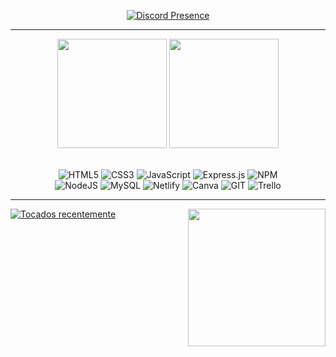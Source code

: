 <div align="center">
  
[![Discord Presence](https://lanyard-profile-readme.vercel.app/api/641442847962431498?theme=dark&bg=FFFFFF00&animated=true&borderRadius=30px&idleMessage=city%20of%20stars&hideTimestamp=false)](https://discord.com/users/641442847962431498)

<hr>

<img height="175em" src="https://github-readme-streak-stats.herokuapp.com/?user=moapil&theme=monokai&hide_border=true&background=FFFFFF00"/>
<img height="175em" src="https://github-readme-stats.vercel.app/api/top-langs/?username=moapil&theme=monokai&nclude_all_commits=false&count_private=false&layout=donut&hide_border=true&bg_color=00000000"/>
<br>
<br>

![HTML5](https://img.shields.io/badge/html5-%23E34F26.svg?style=for-the-badge&logo=html5&logoColor=white)
![CSS3](https://img.shields.io/badge/css3-%231572B6.svg?style=for-the-badge&logo=css3&logoColor=white)
![JavaScript](https://img.shields.io/badge/javascript-%23323330.svg?style=for-the-badge&logo=javascript&logoColor=%23F7DF1E)
![Express.js](https://img.shields.io/badge/express.js-%23404d59.svg?style=for-the-badge&logo=express&logoColor=%2361DAFB)
![NPM](https://img.shields.io/badge/NPM-%23CB3837.svg?style=for-the-badge&logo=npm&logoColor=white) <br>
![NodeJS](https://img.shields.io/badge/node.js-6DA55F?style=for-the-badge&logo=node.js&logoColor=white) 
![MySQL](https://img.shields.io/badge/mysql-%2300000f.svg?style=for-the-badge&logo=mysql&logoColor=white)
![Netlify](https://img.shields.io/badge/netlify-%23000000.svg?style=for-the-badge&logo=netlify&logoColor=#00C7B7)
![Canva](https://img.shields.io/badge/Canva-%2300C4CC.svg?style=for-the-badge&logo=Canva&logoColor=white)
![GIT](https://img.shields.io/badge/Git-fc6d26?style=for-the-badge&logo=git&logoColor=white)
![Trello](https://img.shields.io/badge/Trello-%23026AA7.svg?style=for-the-badge&logo=Trello&logoColor=white)

<hr></div>

<img align="right" height="220" src="https://i.pinimg.com/originals/1e/98/b3/1e98b30a51853928731feea866258107.png"/>

[![Tocados recentemente](https://spotify-recently-played-readme.vercel.app/api?user=22x2cljssybwsu7umkotlfs3y&width=700&count=3)](https://open.spotify.com/user/22x2cljssybwsu7umkotlfs3y) 






